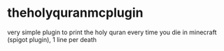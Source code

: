 # theholyquranmcplugin
very simple plugin to print the holy quran every time you die in minecraft (spigot plugin), 1 line per death
